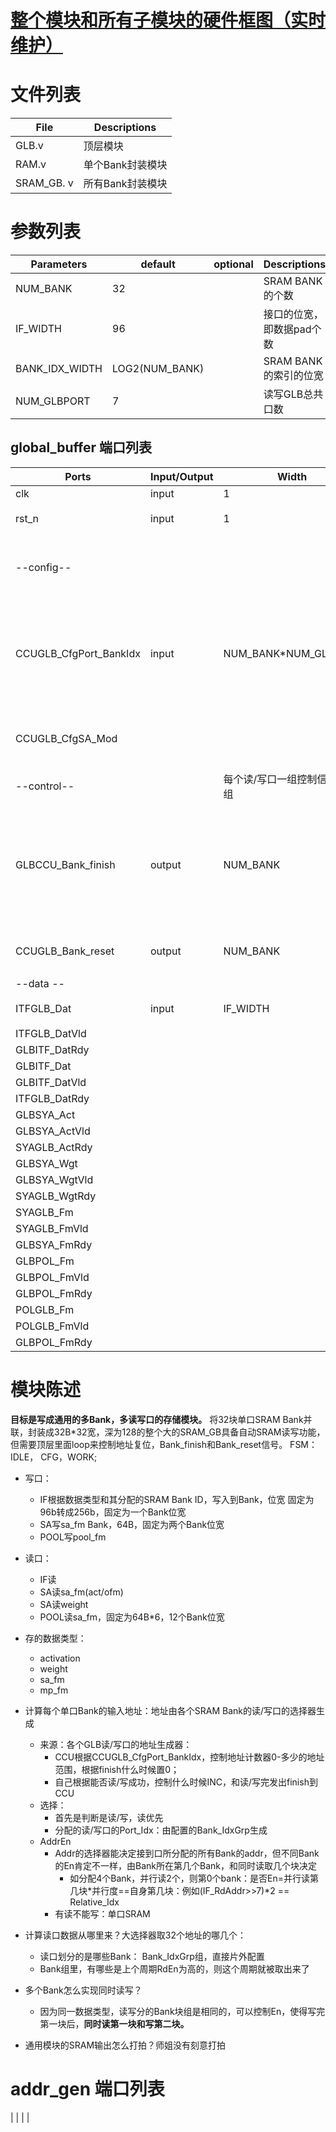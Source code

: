 # [整个模块和所有子模块的硬件框图（实时维护）](global_buffer.excalidraw)

# 文件列表
| File          | Descriptions      |
| ----          | ----              |
| GLB.v | 顶层模块        |
| RAM.v    | 单个Bank封装模块  |
| SRAM_GB. v    | 所有Bank封装模块  |


# 参数列表
| Parameters | default | optional | Descriptions |
| ---- | ---- | ---- | ---- |
| NUM_BANK | 32 |  | SRAM BANK的个数 |
| IF_WIDTH | 96 | | 接口的位宽，即数据pad个数 |
| BANK_IDX_WIDTH | LOG2(NUM_BANK) | | SRAM BANK的索引的位宽 |
| NUM_GLBPORT | 7 | |读写GLB总共口数 |

## global_buffer 端口列表
| Ports | Input/Output | Width | Descriptions |
| ---- | ---- | ---- | ---- |
| clk           | input | 1 | clock |
| rst_n         | input | 1 | reset, 低电平有效 |
| --config--    | | | 顶层模块只分最顶层的东西，跟网络相关的，比如： |
| CCUGLB_CfgPort_BankIdx | input | NUM_BANK*NUM_GLBPORT | 每个Port分给读/写Bank是哪些，用1表示分了，0表示未被分，其实是一个矩阵LUT查表 |
| CCUGLB_CfgSA_Mod | | | 决定act, weight, sa_fm的输出位宽 |
| --control--   | | 每个读/写口一组控制信号，多组 |
| GLBCCU_Bank_finish | output | NUM_BANK | 电平信号，表示SRAM BANK数被一次取完了，需要等待控制器装新的数据或不装，后让地址复位｜
| CCUGLB_Bank_reset | output | NUM_BANK | 电平信号，控制器让地址复位 |
| --data --     |
| ITFGLB_Dat    | input | IF_WIDTH | IF写入到SRAM的数 |
| ITFGLB_DatVld |
| GLBITF_DatRdy |
| GLBITF_Dat    |
| GLBITF_DatVld |
| ITFGLB_DatRdy |
| GLBSYA_Act    |
| GLBSYA_ActVld |
| SYAGLB_ActRdy |
| GLBSYA_Wgt    |
| GLBSYA_WgtVld |
| SYAGLB_WgtRdy |
| SYAGLB_Fm     |
| SYAGLB_FmVld  |
| GLBSYA_FmRdy  |
| GLBPOL_Fm     |
| GLBPOL_FmVld  |
| GLBPOL_FmRdy  |
| POLGLB_Fm     |
| POLGLB_FmVld  |
| GLBPOL_FmRdy  |


# 模块陈述
**目标是写成通用的多Bank，多读写口的存储模块。**
将32块单口SRAM Bank并联，封装成32B*32宽，深为128的整个大的SRAM_GB具备自动SRAM读写功能，但需要顶层里面loop来控制地址复位，Bank_finish和Bank_reset信号。
FSM： IDLE， CFG，WORK;
- 写口：
    - IF根据数据类型和其分配的SRAM Bank ID，写入到Bank，位宽  固定为96b转成256b，固定为一个Bank位宽
    - SA写sa_fm  Bank，64B，固定为两个Bank位宽
    - POOL写pool_fm
- 读口：
    - IF读
    - SA读sa_fm(act/ofm)
    - SA读weight
    - POOL读sa_fm，固定为64B*6，12个Bank位宽

- 存的数据类型：
    - activation
    - weight
    - sa_fm
    - mp_fm
  
- 计算每个单口Bank的输入地址：地址由各个SRAM Bank的读/写口的选择器生成
    - 来源：各个GLB读/写口的地址生成器：
        - CCU根据CCUGLB_CfgPort_BankIdx，控制地址计数器0-多少的地址范围，根据finish什么时候置0；
        - 自己根据能否读/写成功，控制什么时候INC，和读/写完发出finish到CCU
    - 选择：
        - 首先是判断是读/写，读优先
        - 分配的读/写口的Port_Idx：由配置的Bank_IdxGrp生成
    - AddrEn
        - Addr的选择器能决定接到口所分配的所有Bank的addr，但不同Bank的En肯定不一样，由Bank所在第几个Bank，和同时读取几个块决定
            - 如分配4个Bank，并行读2个，则第0个bank：是否En=并行读第几块\*并行度==自身第几块：例如(IF_RdAddr>>7)*2 == Relative_Idx
        - 有读不能写：单口SRAM
- 计算读口数据从哪里来？大选择器取32个地址的哪几个：
    - 读口划分的是哪些Bank： Bank_IdxGrp组，直接片外配置
    - Bank组里，有哪些是上个周期RdEn为高的，则这个周期就被取出来了
- 多个Bank怎么实现同时读写？
    - 因为同一数据类型，读写分的Bank块组是相同的，可以控制En，使得写完第一块后，**同时读第一块和写第二块。**
- 通用模块的SRAM输出怎么打拍？师姐没有刻意打拍

# addr_gen 端口列表
| | | |


 

